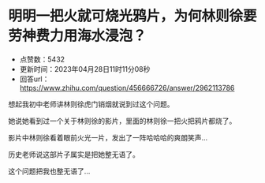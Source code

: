 # 明明一把火就可烧光鸦片，为何林则徐要劳神费力用海水浸泡？
- 点赞数：5432
- 更新时间：2023年04月28日11时11分08秒
- 回答url：https://www.zhihu.com/question/456666726/answer/2962113786
<body>
 <p data-pid="jhMOSQNx">想起我初中老师讲林则徐虎门销烟就说到过这个问题。</p>
 <p data-pid="Fa2iqDVa">她说她看到过一个关于林则徐的影片，里面的林则徐一把火把鸦片都烧了。</p>
 <p data-pid="LP_TFWBG">影片中林则徐看着眼前火光一片，发出了一阵哈哈哈的爽朗笑声…</p>
 <p data-pid="DAwMcEP7">历史老师说这部片子属实是把她整无语了。</p>
 <p data-pid="QAePnZxC">这个问题把我也整无语了…</p>
</body>